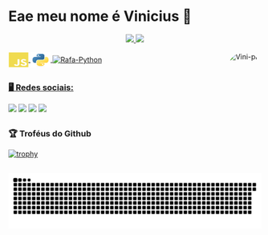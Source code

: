# Eae meu nome é Vinicius 🙂️

<div align="center">
  <a href="https://github.com/Viniciuscgobbi">
  <img height="150em" src="https://github-readme-stats.vercel.app/api?username=Viniciuscgobbi&show_icons=true&theme=nord&include_all_commits=true&count_private=true"/>
  <img height="150em" src="https://github-readme-stats.vercel.app/api/top-langs/?username=viniciuscgobbi&layout=compact&langs_count=7&theme=nord"/>
</div>

<div style="display: inline_block"><br>
  <img align="center" alt="Vini-Js" height="30" width="40" src="https://raw.githubusercontent.com/devicons/devicon/master/icons/javascript/javascript-plain.svg">
  <img align="center" alt="Rafa-Python" height="30" width="40" src="https://raw.githubusercontent.com/devicons/devicon/master/icons/python/python-original.svg">
  <img align="center" alt="Rafa-Python" height="30" width="40" src="https://cdn.jsdelivr.net/gh/devicons/devicon/icons/bash/bash-original.svg">
  <img align="right" alt="Vini-pic" height="150" style="border-radius:50px;" src="https://cdn.discordapp.com/attachments/806642907263139850/917209212969418802/profile.jpg">
</div>

  ##

  ### 🖥️ Redes sociais:
  
<div> 
  <a href="https://www.youtube.com/channel/UClHEUWReZI_uxuXs0J7NEpQ" target="_blank"><img src="https://img.shields.io/badge/YouTube-FF0000?style=for-the-badge&logo=youtube&logoColor=white" target="_blank"></a>
  <a href="https://www.instagram.com/vinicius_cavati/" target="_blank"><img src="https://img.shields.io/badge/-Instagram-%23E4405F?style=for-the-badge&logo=instagram&logoColor=white" target="_blank"></a>
 	<a href="https://www.twitch.tv/androwinbr" target="_blank"><img src="https://img.shields.io/badge/Twitch-9146FF?style=for-the-badge&logo=twitch&logoColor=white" target="_blank"></a>
  <a href = "mailto:vinicius.cgobbi2004@gmail.com"><img src="https://img.shields.io/badge/-Gmail-%23333?style=for-the-badge&logo=gmail&logoColor=white" target="_blank"></a>
 
  ##
  
  ### 🏆️ Troféus do Github
  
  [![trophy](https://github-profile-trophy.vercel.app/?username=Viniciuscgobbi&theme=nord)](https://github.com/ryo-ma/github-profile-trophy)
 
  ##
  
  ![Snake animation](https://github.com/Viniciuscgobbi/Viniciuscgobbi/blob/output/github-contribution-grid-snake.svg)

</div>
